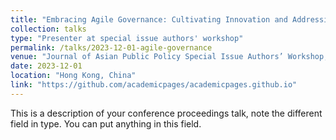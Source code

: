 ```yaml
---
title: "Embracing Agile Governance: Cultivating Innovation and Addressing the Challenges of Generative Artificial Intelligence in Higher Education"
collection: talks
type: "Presenter at special issue authors' workshop"
permalink: /talks/2023-12-01-agile-governance
venue: "Journal of Asian Public Policy Special Issue Authors’ Workshop, The Hong Kong University of Science and Technology(HKUST)"
date: 2023-12-01
location: "Hong Kong, China"
link: "https://github.com/academicpages/academicpages.github.io"
---
```

This is a description of your conference proceedings talk, note the different field in type. You can put anything in this field.

